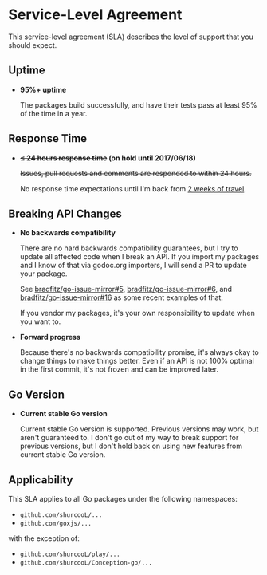 Service-Level Agreement
=======================

This service-level agreement (SLA) describes the level of support that you should expect.

Uptime
------

-	**95%+ uptime**

	The packages build successfully, and have their tests pass at least 95% of the time in a year.

Response Time
-------------

-	**~~≤ 24 hours response time~~ (on hold until 2017/06/18)**

	~~Issues, pull requests and comments are responded to within 24 hours.~~
	
	No response time expectations until I'm back from [2 weeks of travel](https://twitter.com/shurcool/status/871528913108971520).

Breaking API Changes
--------------------

-	**No backwards compatibility**

	There are no hard backwards compatibility guarantees, but I try to update all affected code when I break an API. If you import my packages and I know of that via godoc.org importers, I will send a PR to update your package.

	See [bradfitz/go-issue-mirror#5](https://github.com/bradfitz/go-issue-mirror/pull/5), [bradfitz/go-issue-mirror#6](https://github.com/bradfitz/go-issue-mirror/pull/6), and [bradfitz/go-issue-mirror#16](https://github.com/bradfitz/go-issue-mirror/pull/16) as some recent examples of that.

	If you vendor my packages, it's your own responsibility to update when you want to.

-	**Forward progress**

	Because there's no backwards compatibility promise, it's always okay to change things to make things better. Even if an API is not 100% optimal in the first commit, it's not frozen and can be improved later.

Go Version
----------

-	**Current stable Go version**

	Current stable Go version is supported. Previous versions may work, but aren't guaranteed to. I don't go out of my way to break support for previous versions, but I don't hold back on using new features from current stable Go version.

Applicability
-------------

This SLA applies to all Go packages under the following namespaces:

-	`github.com/shurcooL/...`
-	`github.com/goxjs/...`

with the exception of:

-	`github.com/shurcooL/play/...`
-	`github.com/shurcooL/Conception-go/...`
